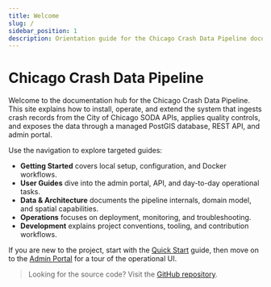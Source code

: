 ```yaml
---
title: Welcome
slug: /
sidebar_position: 1
description: Orientation guide for the Chicago Crash Data Pipeline documentation site.
---
```


# Chicago Crash Data Pipeline

Welcome to the documentation hub for the Chicago Crash Data Pipeline. This site explains how to install, operate, and extend the system that ingests crash records from the City of Chicago SODA APIs, applies quality controls, and exposes the data through a managed PostGIS database, REST API, and admin portal.

Use the navigation to explore targeted guides:

- **Getting Started** covers local setup, configuration, and Docker workflows.
- **User Guides** dive into the admin portal, API, and day-to-day operational tasks.
- **Data & Architecture** documents the pipeline internals, domain model, and spatial capabilities.
- **Operations** focuses on deployment, monitoring, and troubleshooting.
- **Development** explains project conventions, tooling, and contribution workflows.

If you are new to the project, start with the [Quick Start](getting-started/quickstart.md) guide, then move on to the [Admin Portal](user-guides/admin-portal.md) for a tour of the operational UI.

> Looking for the source code? Visit the [GitHub repository](https://github.com/MisterClean/chicago-crashes-pipeline).
